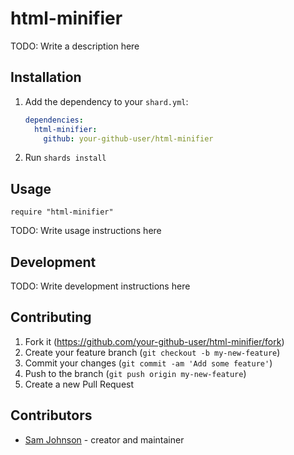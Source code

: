 # html-minifier

TODO: Write a description here

## Installation

1. Add the dependency to your `shard.yml`:

   ```yaml
   dependencies:
     html-minifier:
       github: your-github-user/html-minifier
   ```

2. Run `shards install`

## Usage

```crystal
require "html-minifier"
```

TODO: Write usage instructions here

## Development

TODO: Write development instructions here

## Contributing

1. Fork it (<https://github.com/your-github-user/html-minifier/fork>)
2. Create your feature branch (`git checkout -b my-new-feature`)
3. Commit your changes (`git commit -am 'Add some feature'`)
4. Push to the branch (`git push origin my-new-feature`)
5. Create a new Pull Request

## Contributors

- [Sam Johnson](https://github.com/your-github-user) - creator and maintainer
